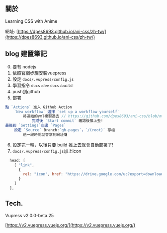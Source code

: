 
## 關於

Learning CSS with Anime

網址:
[https://dpes8693.github.io/ani-css/zh-tw/](https://dpes8693.github.io/ani-css/zh-tw/)

## blog 建置筆記

0. 要有 nodejs 
1. 依照官網步驟安裝vuepress
2. 設定 `docs/.vupress/config.js`
3. 學習指令 `docs:dev` `docs:build`
4. push到github
5. 部署
```js
點 `Actions` 進入 Github Action
    `New workflow` 選擇 `set up a workflow yourself`
        將連結的yml複製過去 // https://github.com/dpes8693/ani-css/blob/main/.github/workflows/main.yml
            完成後 `Start commit` 確認後推上去!
最後到 `Settings`左邊 `Pages`
    設定 `Source` Branch:`gh-pages`，`/(root)` 存檔
        過一段時間就會拿到網址囉
```
6. 設定完一輪，以後只要 build 推上去就會自動部署了!
7. `docs/.vupress/config.js`加上icon
```js
  head: [
    [ "link", 
      { 
        rel: "icon", href: "https://drive.google.com/uc?export=download&id=136DzvY7s_CwmlgWtjqY7V_xEc7PQRZ0U",
      }
    ]
  ],
```

## Tech.

Vupress v2.0.0-beta.25

[https://v2.vuepress.vuejs.org/](https://v2.vuepress.vuejs.org/)
